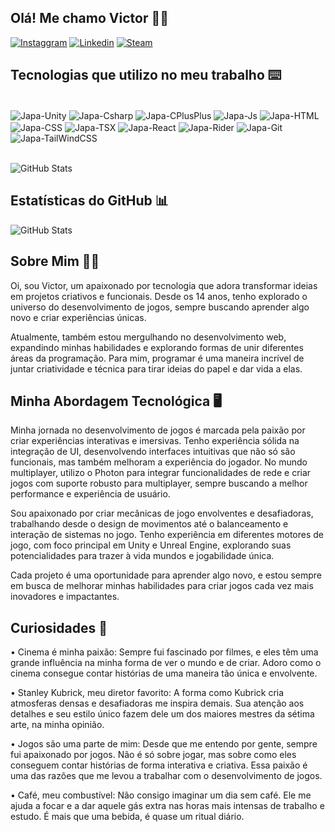 ## Olá! Me chamo Victor 🖐🏻

[![Instaggram](https://img.shields.io/badge/Instagram-E4405F?style=for-the-badge&logo=instagram&logoColor=white)](https://www.instagram.com/vito0r___/)
[![Linkedin](https://img.shields.io/badge/LinkedIn-0077B5?style=for-the-badge&logo=linkedin&logoColor=white)](https://www.linkedin.com/in/victorguilhermesantos/)
[![Steam](https://img.shields.io/badge/Steam-000000?style=for-the-badge&logo=steam&logoColor=white)](https://steamcommunity.com/profiles/76561197992661437/)


## Tecnologias que utilizo no meu trabalho ⌨️
<div style="display: inline_block"><br>
  <img align="center" alt="Japa-Unity"src="https://img.shields.io/badge/Unity-100000?style=for-the-badge&logo=unity&logoColor=white" />
  <img align="center" alt="Japa-Csharp" src="https://img.shields.io/badge/C%23-239120?style=for-the-badge&logo=c-sharp&logoColor=whiteg">
  <img align="center" alt="Japa-CPlusPlus" src="https://img.shields.io/badge/C%2B%2B-00599C?style=for-the-badge&logo=c%2B%2B&logoColor=white"/>  
  <img align="center" alt="Japa-Js"src="https://img.shields.io/badge/JavaScript-F7DF1E?style=for-the-badge&logo=javascript&logoColor=black">
  <img align="center" alt="Japa-HTML"src="https://img.shields.io/badge/HTML-239120?style=for-the-badge&logo=html5&logoColor=white">
  <img align="center" alt="Japa-CSS"  src="https://img.shields.io/badge/CSS-239120?&style=for-the-badge&logo=css3&logoColor=white">
  <img align="center" alt="Japa-TSX" src="https://img.shields.io/badge/TypeScript-007ACC?style=for-the-badge&logo=typescript&logoColor=white">
  <img align="center" alt="Japa-React" src="https://img.shields.io/badge/React_Native-20232A?style=for-the-badge&logo=react&logoColor=61DAFB">
  <img align="center" alt="Japa-Rider" src="https://img.shields.io/badge/Rider-000000?style=for-the-badge&logo=Rider&logoColor=white">
  <img align="center" alt="Japa-Git" src="https://img.shields.io/badge/GIT-E44C30?style=for-the-badge&logo=git&logoColor=white">
  <img align="center" alt="Japa-TailWindCSS" src="https://img.shields.io/badge/Tailwind_CSS-38B2AC?style=for-the-badge&logo=tailwind-css&logoColor=white">
   
</div>
</br>

![GitHub Stats](https://github-readme-stats.vercel.app/api/top-langs/?username=VictorGuilherme12&theme=shades-of-purple&show_icons=true&hide_border=true&count_private=true)


## Estatísticas do GitHub 📊

![GitHub Stats](https://github-readme-stats.vercel.app/api?username=VictorGuilherme12&theme=shades-of-purple&show_icons=true&hide_border=true&count_private=true)


<div>

  </div>

  <div style="display: inline_block"></div>

  ## Sobre Mim 👋🏻
  
  Oi, sou Victor, um apaixonado por tecnologia que adora transformar ideias em projetos criativos e funcionais. Desde os 14 anos, tenho explorado o universo do desenvolvimento de jogos, sempre buscando aprender algo novo e criar experiências únicas.

Atualmente, também estou mergulhando no desenvolvimento web, expandindo minhas habilidades e explorando formas de unir diferentes áreas da programação. Para mim, programar é uma maneira incrível de juntar criatividade e técnica para tirar ideias do papel e dar vida a elas.

<div style="display: inline_block"></div>


 ##  Minha Abordagem Tecnológica 🖥️

Minha jornada no desenvolvimento de jogos é marcada pela paixão por criar experiências interativas e imersivas. Tenho experiência sólida na integração de UI, desenvolvendo interfaces intuitivas que não só são funcionais, mas também melhoram a experiência do jogador. No mundo multiplayer, utilizo o Photon para integrar funcionalidades de rede e criar jogos com suporte robusto para multiplayer, sempre buscando a melhor performance e experiência de usuário.

Sou apaixonado por criar mecânicas de jogo envolventes e desafiadoras, trabalhando desde o design de movimentos até o balanceamento e interação de sistemas no jogo. Tenho experiência em diferentes motores de jogo, com foco principal em Unity e Unreal Engine, explorando suas potencialidades para trazer à vida mundos e jogabilidade única.

Cada projeto é uma oportunidade para aprender algo novo, e estou sempre em busca de melhorar minhas habilidades para criar jogos cada vez mais inovadores e impactantes.


<div style="display: inline_block"></div>

## Curiosidades 🎥

•  Cinema é minha paixão: Sempre fui fascinado por filmes, e eles têm uma grande influência na minha forma de ver o mundo e de criar. Adoro como o cinema consegue contar histórias de uma maneira tão única e envolvente.

•  Stanley Kubrick, meu diretor favorito: A forma como Kubrick cria atmosferas densas e desafiadoras me inspira demais. Sua atenção aos detalhes e seu estilo único fazem dele um dos maiores mestres da sétima arte, na minha opinião.

•  Jogos são uma parte de mim: Desde que me entendo por gente, sempre fui apaixonado por jogos. Não é só sobre jogar, mas sobre como eles conseguem contar histórias de forma interativa e criativa. Essa paixão é uma das razões que me levou a trabalhar com o desenvolvimento de jogos.

•  Café, meu combustível: Não consigo imaginar um dia sem café. Ele me ajuda a focar e a dar aquele gás extra nas horas mais intensas de trabalho e estudo. É mais que uma bebida, é quase um ritual diário.



